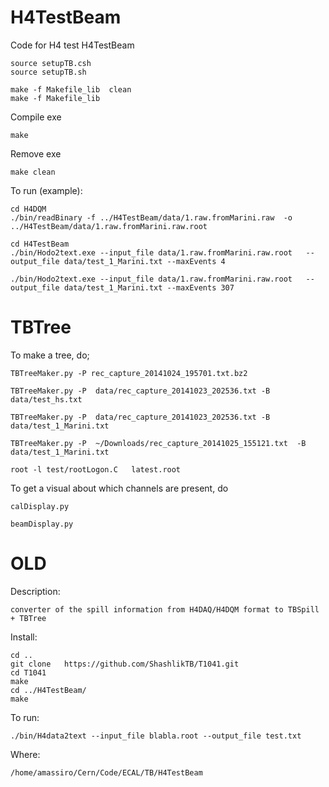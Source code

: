 H4TestBeam
==========

Code for H4 test H4TestBeam

    source setupTB.csh
    source setupTB.sh
    
    make -f Makefile_lib  clean
    make -f Makefile_lib

Compile exe

    make 

Remove exe

    make clean
 

To run (example):

    cd H4DQM
    ./bin/readBinary -f ../H4TestBeam/data/1.raw.fromMarini.raw  -o ../H4TestBeam/data/1.raw.fromMarini.raw.root
    
    cd H4TestBeam
    ./bin/Hodo2text.exe --input_file data/1.raw.fromMarini.raw.root   --output_file data/test_1_Marini.txt --maxEvents 4

    ./bin/Hodo2text.exe --input_file data/1.raw.fromMarini.raw.root   --output_file data/test_1_Marini.txt --maxEvents 307

    



TBTree
====

To make a tree, do;

    TBTreeMaker.py -P rec_capture_20141024_195701.txt.bz2
    
    TBTreeMaker.py -P  data/rec_capture_20141023_202536.txt -B data/test_hs.txt

    TBTreeMaker.py -P  data/rec_capture_20141023_202536.txt -B data/test_1_Marini.txt

    TBTreeMaker.py -P  ~/Downloads/rec_capture_20141025_155121.txt  -B data/test_1_Marini.txt

    root -l test/rootLogon.C   latest.root
     
To get a visual about which channels are present, do

    calDisplay.py

    beamDisplay.py










OLD
====

Description:

    converter of the spill information from H4DAQ/H4DQM format to TBSpill + TBTree
    
Install:

    cd ..
    git clone   https://github.com/ShashlikTB/T1041.git
    cd T1041
    make 
    cd ../H4TestBeam/
    make
    

To run:

    ./bin/H4data2text --input_file blabla.root --output_file test.txt
    

Where:

    /home/amassiro/Cern/Code/ECAL/TB/H4TestBeam



